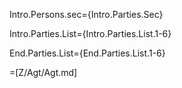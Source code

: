 Intro.Persons.sec={Intro.Parties.Sec}

Intro.Parties.List={Intro.Parties.List.1-6}

End.Parties.List={End.Parties.List.1-6}
 
=[Z/Agt/Agt.md]
